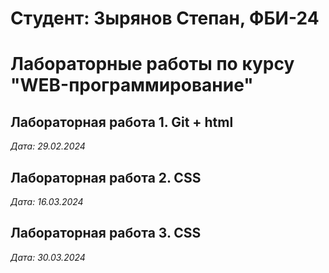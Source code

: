 # Студент: Зырянов Степан, ФБИ-24

# Лабораторные работы по курсу "WEB-программирование"

## Лабораторная работа 1. Git + html  

*Дата: 29.02.2024* 

## Лабораторная работа 2. CSS

*Дата: 16.03.2024* 

## Лабораторная работа 3. CSS

*Дата: 30.03.2024*
